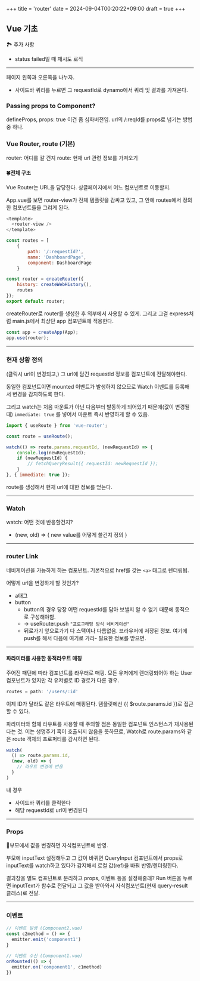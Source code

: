 +++
title = 'router'
date = 2024-09-04T00:20:22+09:00
draft = true
+++
## Vue 기초

🏞️ 추가 사항
- status failed일 때 재시도 로직


---
페이지 왼쪽과 오른쪽을 나누자.
- 사이드바 쿼리를 누르면 그 requestId로 dynamo에서 쿼리 및 결과를 가져온다.

### Passing props to Component?
defineProps, props: true
이건 좀 심화버전임.
url의 /:reqId를 props로 넘기는 방법 중 하나.

### Vue Router, route (기본)
router: 어디를 갈 건지
route: 현재 url 관련 정보를 가져오기

#### 🍀전체 구조
Vue Router는 URL을 담당한다. 싱글페이지에서 어느 컴포넌트로 이동할지.

App.vue를 보면 router-view가 전체 템플릿을 감싸고 있고,
그 안에 routes에서 정의한 컴포넌트들을 그리게 된다.

```js
<template>
  <router-view />
</template>

const routes = [
    {
        path: '/:requestId?',
        name: 'DashboardPage',
        component: DashboardPage
    }

const router = createRouter({
    history: createWebHistory(),
    routes
});
export default router;
```
createRouter로 router를 생성한 후 외부에서 사용할 수 있게.
그리고 그걸 express처럼 main.js에서 
최상단 app 컴포넌트에 적용한다.
```js
const app = createApp(App);
app.use(router);
```


---
### 현재 상황 정의
(클릭시 url이 변경되고,)
그 url에 담긴 requestId 정보를 컴포넌트에 전달해야한다.

동일한 컴포넌트이면 mounted 이벤트가 발생하지 않으므로 
Watch 이벤트를 등록해서 변경을 감지하도록 한다. 

그리고 watch는 처음 마운트가 아닌 다음부터 발동하게 되어있기 때문에(값이 변경될 때)
`immediate: true` 를 넣어서 마운트 즉시 반영하게 할 수 있음.

```js
import { useRoute } from 'vue-router';

const route = useRoute();

watch(() => route.params.requestId, (newRequestId) => {
    console.log(newRequestId);
    if (newRequestId) {
        // fetchQueryResult({ requestId: newRequestId });
    }
}, { immediate: true });
```
route를 생성해서 현재 url에 대한 정보를 얻는다.

---
### Watch
watch: 어떤 것에 반응할건지?
- (new, old) => { new value를 어떻게 쓸건지 정의 }


---
### router Link
네비게이션을 가능하게 하는 컴포넌트.
기본적으로 href를 갖는 `<a>` 태그로 렌더링됨.

어떻게 url을 변경하게 할 것인가?
- a태그
- button
  - button의 경우 당장 어떤 requestId를 담아 보낼지 알 수 없기 때문에 동적으로 구성해야함.
  - -> useRouter.push `"프로그래밍 방식 네비게이션"`
  - 뒤로가기 앞으로가기 다 스택이나 다름없음. 브라우저에 저장된 정보. 여기에 push를 해서 다음에 여기로 가라- 필요한 정보를 받으면.


---
#### 파라미터를 사용한 동적라우트 매칭

주어진 패턴에 따라 컴포넌트를 라우터로 매핑.
모든 유저에게 렌더링되어야 하는 User 컴포넌트가 있지만 각 유저별로 ID 경로가 다른 경우.

```js
routes = path: '/users/:id'
```
이제 ID가 달라도 같은 라우트에 매핑된다.
템플릿에선 {{ $route.params.id }}로 접근할 수 있다.


파라미터와 함께 라우트를 사용할 때 주의할 점은 
동일한 컴포넌트 인스턴스가 재사용된다는 것.
이는 생명주기 훅이 호출되지 않음을 뜻하므로,
Watch로 route.params와 같은 route 객체의 프로퍼티를 감시하면 된다.

```js
watch(
  () => route.params.id,
  (new, old) => {
    // 라우트 변경에 반응
  }
)
```


내 경우 
- 사이드바 쿼리를 클릭한다
- 해당 requestId로 url이 변경된다


---
### Props
🔺부모에서 값을 변경하면 자식컴포넌트에 반영.

부모에 inputText 설정해두고
그 값이 바뀌면 
QueryInput 컴포넌트에서 props로 inputText를 watch하고 있다가 감지해서
로컬 값(ref)을 바꿔 반영/렌더링한다.

결과창을 별도 컴포넌트로 분리하고 props, 이벤트 등을 설정해줄래?
Run 버튼을 누르면 inputText가 함수로 전달되고
그 값을 받아와서 자식컴포넌트(현재 query-result 클래스)로 전달.



---
### 이벤트

```js
// 이벤트 발생 (Component2.vue)
const c2method = () => {
  emitter.emit('component1')
}

// 이벤트 수신 (Component1.vue)
onMounted(() => {
  emitter.on('component1', c1method)
})
```